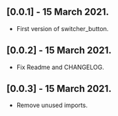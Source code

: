 ## [0.0.1] - 15 March 2021.

* First version of switcher_button.

## [0.0.2] - 15 March 2021.

* Fix Readme and CHANGELOG.

## [0.0.3] - 15 March 2021.

* Remove unused imports.
